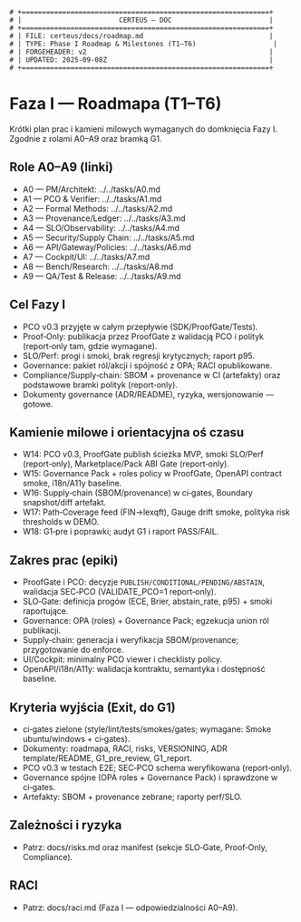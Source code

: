 ```
# +=============================================================+
# |                        CERTEUS — DOC                        |
# +=============================================================+
# | FILE: certeus/docs/roadmap.md                               |
# | TYPE: Phase I Roadmap & Milestones (T1–T6)                   |
# | FORGEHEADER: v2                                             |
# | UPDATED: 2025-09-08Z                                        |
# +=============================================================+
```

# Faza I — Roadmapa (T1–T6)

Krótki plan prac i kamieni milowych wymaganych do domknięcia Fazy I. Zgodnie z rolami A0–A9 oraz bramką G1.

## Role A0–A9 (linki)
- A0 — PM/Architekt: ../../tasks/A0.md
- A1 — PCO & Verifier: ../../tasks/A1.md
- A2 — Formal Methods: ../../tasks/A2.md
- A3 — Provenance/Ledger: ../../tasks/A3.md
- A4 — SLO/Observability: ../../tasks/A4.md
- A5 — Security/Supply Chain: ../../tasks/A5.md
- A6 — API/Gateway/Policies: ../../tasks/A6.md
- A7 — Cockpit/UI: ../../tasks/A7.md
- A8 — Bench/Research: ../../tasks/A8.md
- A9 — QA/Test & Release: ../../tasks/A9.md

## Cel Fazy I
- PCO v0.3 przyjęte w całym przepływie (SDK/ProofGate/Tests).
- Proof‑Only: publikacja przez ProofGate z walidacją PCO i polityk (report‑only tam, gdzie wymagane).
- SLO/Perf: progi i smoki, brak regresji krytycznych; raport p95.
- Governance: pakiet ról/akcji i spójność z OPA; RACI opublikowane.
- Compliance/Supply‑chain: SBOM + provenance w CI (artefakty) oraz podstawowe bramki polityk (report‑only).
- Dokumenty governance (ADR/README), ryzyka, wersjonowanie — gotowe.

## Kamienie milowe i orientacyjna oś czasu
- W14: PCO v0.3, ProofGate publish ścieżka MVP, smoki SLO/Perf (report‑only), Marketplace/Pack ABI Gate (report‑only).
- W15: Governance Pack + roles policy w ProofGate, OpenAPI contract smoke, i18n/A11y baseline.
- W16: Supply‑chain (SBOM/provenance) w ci‑gates, Boundary snapshot/diff artefakt.
- W17: Path‑Coverage feed (FIN→lexqft), Gauge drift smoke, polityka risk thresholds w DEMO.
- W18: G1‑pre i poprawki; audyt G1 i raport PASS/FAIL.

## Zakres prac (epiki)
- ProofGate i PCO: decyzje `PUBLISH/CONDITIONAL/PENDING/ABSTAIN`, walidacja SEC‑PCO (VALIDATE_PCO=1 report‑only).
- SLO‑Gate: definicja progów (ECE, Brier, abstain_rate, p95) + smoki raportujące.
- Governance: OPA (roles) + Governance Pack; egzekucja union ról publikacji.
- Supply‑chain: generacja i weryfikacja SBOM/provenance; przygotowanie do enforce.
- UI/Cockpit: minimalny PCO viewer i checklisty policy.
- OpenAPI/i18n/A11y: walidacja kontraktu, semantyka i dostępność baseline.

## Kryteria wyjścia (Exit, do G1)
- ci‑gates zielone (style/lint/tests/smokes/gates; wymagane: Smoke ubuntu/windows + ci‑gates).
- Dokumenty: roadmapa, RACI, risks, VERSIONING, ADR template/README, G1_pre_review, G1_report.
- PCO v0.3 w testach E2E; SEC‑PCO schema weryfikowana (report‑only).
- Governance spójne (OPA roles + Governance Pack) i sprawdzone w ci‑gates.
- Artefakty: SBOM + provenance zebrane; raporty perf/SLO.

## Zależności i ryzyka
- Patrz: docs/risks.md oraz manifest (sekcje SLO‑Gate, Proof‑Only, Compliance).

## RACI
- Patrz: docs/raci.md (Faza I — odpowiedzialności A0–A9).

